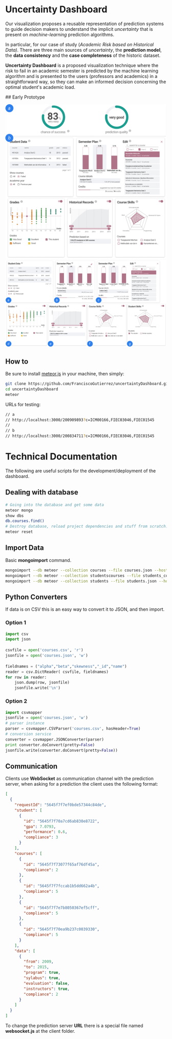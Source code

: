 # Uncertainty Dashboard

Our visualization proposes a reusable representation of prediction systems to guide decision makers to understand the implicit *uncertainty* that is present on *machine-learning* prediction algorithms.

In particular, for our case of study (*Academic Risk based on Historical Data)*. There are three main sources of *uncertainty*, the
**prediction model**, the **data consistency** and the **case completeness** of the historic dataset.

**Uncertainty Dashboard** is a proposed visualization technique where the risk to fail in an academic semester is predicted by the machine learning algorithm and is  presented to the users (professors and academics) in a straightforward way, so they can make an informed decision concerning the optimal student's academic load.

## Early Prototype

<img src="public/a.png">

<img src="public/b.jpg">

## How to

Be sure to install [meteor.js](https://www.meteor.com/install) in your machine, then simply:
```bash
git clone https://github.com/FranciscoGutierrez/uncertaintyDashboard.git
cd uncertaintyDashboard
meteor
```

URLs for testing:

```bash
// a
// http://localhost:3000/200909893?c=ICM00166,FIEC03046,FIEC01545
//
// b
// http://localhost:3000/200834711?c=ICM00166,FIEC03046,FIEC01545
```

# Technical Documentation

The following are useful scripts for the development/deployment of the dashboard.

## Dealing with database

``` Bash
# Going into the database and get some data
meteor mongo
show dbs
db.courses.find()
# Destroy database, reload project dependencies and stuff from scratch.
meteor reset
```
## Import Data
Basic **mongoimport** command.
``` Bash
mongoimport --db meteor --collection courses --file courses.json --host=127.0.0.1:3001
mongoimport --db meteor --collection studentscourses --file students_courses.json --host=127.0.0.1:3001
mongoimport --db meteor --collection students --file students.json --host=127.0.0.1:3001
```

## Python Converters
If data is on CSV this is an easy way to convert it to JSON, and then import.
### Option 1
``` Python
import csv
import json

csvfile = open('courses.csv', 'r')
jsonfile = open('courses.json', 'w')

fieldnames = ("alpha","beta","skewness","_id","name")
reader = csv.DictReader( csvfile, fieldnames)
for row in reader:
    json.dump(row, jsonfile)
    jsonfile.write('\n')
```
### Option 2
``` Python
import csvmapper
jsonfile = open('courses.json', 'w')
# parser instance
parser = csvmapper.CSVParser('courses.csv', hasHeader=True)
# conversion service
converter = csvmapper.JSONConverter(parser)
print converter.doConvert(pretty=False)
jsonfile.write(converter.doConvert(pretty=False))
```

## Communication

Clients use **WebSocket** as communication channel with the prediction server, when asking for a prediction the client uses the following format:

```json
[
  {
    "requestId": "5645f7f7ef0bde57344c84de",
    "student": [
      {
        "id": "5645f7f70a7cd6ab830e8722",
        "gpa": 7.0793,
        "performance": 0.6,
        "compliance": 3
      }
    ],
    "courses": [
      {
        "id": "5645f7f73077f65af76df45a",
        "compliance": 2
      },
      {
        "id": "5645f7f7fccab1b5dd662a4b",
        "compliance": 5
      },
      {
        "id": "5645f7f7e7b8050367ef5cff",
        "compliance": 5
      },
      {
        "id": "5645f7f70ea9b237c0039330",
        "compliance": 5
      }
    ],
    "data": [
      {
        "from": 2009,
        "to": 2015,
        "program": true,
        "sylabus": true,
        "evaluation": false,
        "instructors": true,
        "compliance": 2
      }
    ]
  }
]

```

To change the prediction server **URL** there is a special file named **websocket.js** at the client folder.

